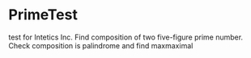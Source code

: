 # PrimeTest
test for Intetics Inc. Find composition of two five-figure prime number. Сheck composition is palindrome and find maxmaximal
